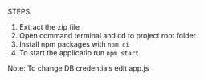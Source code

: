 STEPS:
1. Extract the zip file
2. Open command terminal and cd to project root folder
3. Install npm packages with `npm ci`
4. To start the applicatio run `npm start`

Note: To change DB credentials edit app.js